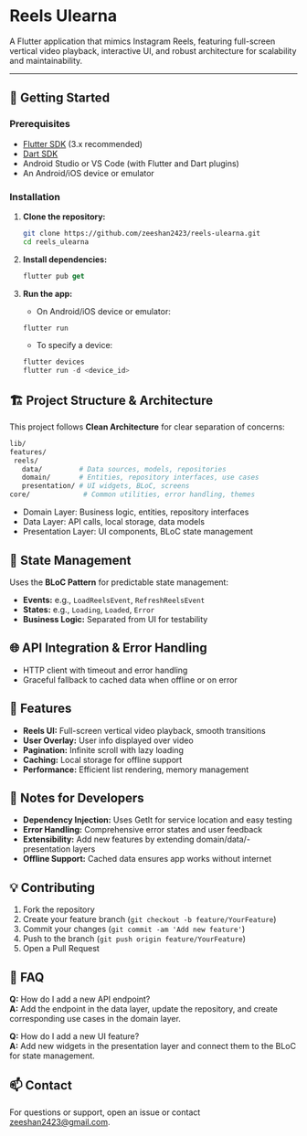 # Reels Ulearna

A Flutter application that mimics Instagram Reels, featuring full-screen vertical video playback,
interactive UI, and robust architecture for scalability and maintainability.

---

## 🚀 Getting Started

### Prerequisites

- [Flutter SDK](https://docs.flutter.dev/get-started/install) (3.x recommended)
- [Dart SDK](https://dart.dev/get-dart)
- Android Studio or VS Code (with Flutter and Dart plugins)
- An Android/iOS device or emulator

### Installation

1. **Clone the repository:**

   ```sh
   git clone https://github.com/zeeshan2423/reels-ulearna.git
   cd reels_ulearna
   ```

2. **Install dependencies:**

   ```dart
   flutter pub get
   ```

3. **Run the app:**
    - On Android/iOS device or emulator:
   ```dart
   flutter run
   ```
    - To specify a device:
   ```dart
   flutter devices
   flutter run -d <device_id>
   ```

## 🏗️ Project Structure & Architecture

This project follows **Clean Architecture** for clear separation of concerns:

```sh
lib/
features/
 reels/
   data/         # Data sources, models, repositories
   domain/       # Entities, repository interfaces, use cases
   presentation/ # UI widgets, BLoC, screens
core/             # Common utilities, error handling, themes
```

- Domain Layer: Business logic, entities, repository interfaces
- Data Layer: API calls, local storage, data models
- Presentation Layer: UI components, BLoC state management

## 🔄 State Management

Uses the **BLoC Pattern** for predictable state management:

- **Events:** e.g., `LoadReelsEvent`, `RefreshReelsEvent`
- **States:** e.g., `Loading`, `Loaded`, `Error`
- **Business Logic:** Separated from UI for testability

## 🌐 API Integration & Error Handling

- HTTP client with timeout and error handling
- Graceful fallback to cached data when offline or on error

## 📱 Features

- **Reels UI:** Full-screen vertical video playback, smooth transitions
- **User Overlay:** User info displayed over video
- **Pagination:** Infinite scroll with lazy loading
- **Caching:** Local storage for offline support
- **Performance:** Efficient list rendering, memory management

## 📝 Notes for Developers

- **Dependency Injection:** Uses GetIt for service location and easy testing
- **Error Handling:** Comprehensive error states and user feedback
- **Extensibility:** Add new features by extending domain/data/- presentation layers
- **Offline Support:** Cached data ensures app works without internet

## 💡 Contributing

1. Fork the repository
2. Create your feature branch (`git checkout -b feature/YourFeature`)
3. Commit your changes (`git commit -am 'Add new feature'`)
4. Push to the branch (`git push origin feature/YourFeature`)
5. Open a Pull Request

## 🙋 FAQ

**Q:** How do I add a new API endpoint?  
**A:** Add the endpoint in the data layer, update the repository, and create corresponding use cases
in the domain layer.

**Q:** How do I add a new UI feature?  
**A:** Add new widgets in the presentation layer and connect them to the BLoC for state management.

## 📫 Contact

For questions or support, open an issue or contact zeeshan2423@gmail.com.
